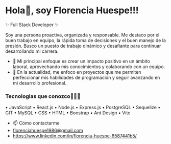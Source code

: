 # Hola👋, soy Florencia Huespe!!! 


✨ Full Stack Developer ✨

Soy una persona proactiva, organizada y responsable. 
Me destaco por el buen trabajo en equipo, la rápida toma de decisiones y el buen manejo de la presión. Busco un puesto de trabajo dinámico y desafiante para continuar desarrollando mi carrera.

- 🔭 Mi principal enfoque es crear un impacto positivo en un ámbito laboral, aprovechando mis conocimientos y colaborando con un equipo.
- 🌱 En la actualidad, me enfoco en proyectos que me permiten perfeccionar mis habilidades de programación y seguir avanzando en mi desarrollo profesional.

### Tecnologias que conozco👨🏻‍💻

• JavaScript
• React.js
• Node.js
• Express.js
• PostgreSQL
• Sequelize
• GIT
• MySQL
• CSS 
• HTML
• Boostrap
• Ant Design
• Vite

- 📫 Cómo contactarme
- florenciahuespe1986@gmail.com
- https://www.linkedin.com/in/florencia-huespe-6587441b5/


